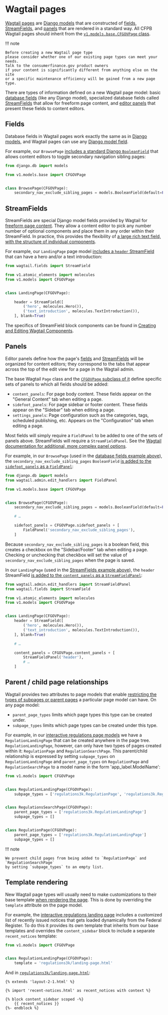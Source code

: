 # Wagtail pages

[Wagtail pages](https://docs.wagtail.org/en/stable/topics/pages.html) are
[Django models](https://docs.djangoproject.com/en/1.11/topics/db/models/)
that are constructed of
[fields](#fields), [StreamFields](#streamfields), and [panels](#panels)
that are rendered in a standard way.
All CFPB Wagtail pages should inherit from the
[`v1.models.base.CFGOVPage` class](https://github.com/cfpb/consumerfinance.gov/blob/main/cfgov/v1/models/base.py).

!!! note

    Before creating a new Wagtail page type
    please consider whether one of our existing page types can meet your needs.
    Talk to the consumerfinance.gov product owners
    if your content is significantly different from anything else on the site
    or a specific maintenance efficiency will be gained from a new page type.

There are types of information defined on a new Wagtail page model:
basic [database fields](#fields) (like any Django model),
specialized database fields called [StreamFields](#streamfields) that allow for freeform page content,
and [editor panels](#panels) that present these fields to content editors.

## Fields

Database fields in Wagtail pages work exactly the same as in
[Django models](https://docs.djangoproject.com/en/1.11/topics/db/models/#fields),
and Wagtail pages can use any [Django model field](https://docs.djangoproject.com/en/1.11/ref/models/fields/).

For example, our `BrowsePage`
[includes a standard Django `BooleanField`](https://github.com/cfpb/consumerfinance.gov/blob/main/cfgov/v1/models/browse_page.py)
that allows content editors to toggle secondary navigation sibling pages:

```python
from django.db import models

from v1.models.base import CFGOVPage


class BrowsePage(CFGOVPage):
    secondary_nav_exclude_sibling_pages = models.BooleanField(default=False)
```

## StreamFields

StreamFields are special Django model fields provided by Wagtail for
[freeform page content](https://docs.wagtail.io/en/stable/topics/streamfield.html).
They allow a content editor to pick any number number of optional components
and place them in any order within their StreamField.
In practice, this provides the flexibility of
[a large rich text field, with the structure of individual components](https://torchbox.com/blog/rich-text-fields-and-faster-horses/).

For example, our `LandingPage` page model
[includes a `header` StreamField](https://github.com/cfpb/consumerfinance.gov/blob/main/cfgov/v1/models/landing_page.py)
that can have a hero and/or a text introduction:

```python
from wagtail.fields import StreamField

from v1.atomic_elements import molecules
from v1.models import CFGOVPage


class LandingPage(CFGOVPage):

    header = StreamField([
        ('hero', molecules.Hero()),
        ('text_introduction', molecules.TextIntroduction()),
    ], blank=True)
```

The specifics of StreamField block components can be found in
[Creating and Editing Wagtail Components](https://cfpb.github.io/consumerfinance.gov/editing-components/).

## Panels

Editor panels define how the page's [fields](#fields) and [StreamFields](#streamfields) will be organized for content editors;
they correspond to the tabs that appear across the top of the edit view for a page in the Wagtail admin.

The base Wagtail `Page` class and the [`CFGOVPage` subclass of it](https://github.com/cfpb/consumerfinance.gov/blob/main/cfgov/v1/models/base.py)
define specific sets of panels to which all fields should be added:

- `content_panels`:
  For page body content.
  These fields appear on the "General Content" tab when editing a page.
- `sidefoot_panels`:
  For page sidebar or footer content.
  These fields appear on the "Sidebar" tab when editing a page.
- `settings_panels`:
  Page configuration such as the categories, tags, scheduled publishing, etc.
  Appears on the "Configuration" tab when editing a page.

Most fields will simply require a `FieldPanel` to be added to one of the sets of panels above.
StreamFields will require a `StreamFieldPanel`.
See the [Wagtail documentation for additional, more complex panel options](https://docs.wagtail.io/en/stable/topics/pages.html#editor-panels).

For example, in our `BrowsePage` (used in the [database fields example above](#fields)),
the `secondary_nav_exclude_sibling_pages` `BooleanField`
[is added to the `sidefoot_panels` as a `FieldPanel`](https://github.com/cfpb/consumerfinance.gov/blob/main/cfgov/v1/models/browse_page.py):

```python
from django.db import models
from wagtail.admin.edit_handlers import FieldPanel

from v1.models.base import CFGOVPage


class BrowsePage(CFGOVPage):
    secondary_nav_exclude_sibling_pages = models.BooleanField(default=False)

    # …

    sidefoot_panels = CFGOVPage.sidefoot_panels + [
        FieldPanel('secondary_nav_exclude_sibling_pages'),
    ]
```

Because `secondary_nav_exclude_sibling_pages` is a boolean field,
this creates a checkbox on the "Sidebar/Footer" tab when editing a page.
Checking or unchecking that checkbox will set the value of `secondary_nav_exclude_sibling_pages` when the page is saved.

In our `LandingPage` (used in the [StreamFields example above](#streamfields)),
the `header` StreamField
[is added to the `content_panels` as a `StreamFieldPanel`](https://github.com/cfpb/consumerfinance.gov/blob/main/cfgov/v1/models/landing_page.py#L31):

```python
from wagtail.admin.edit_handlers import StreamFieldPanel
from wagtail.fields import StreamField

from v1.atomic_elements import molecules
from v1.models import CFGOVPage


class LandingPage(CFGOVPage):
    header = StreamField([
        ('hero', molecules.Hero()),
        ('text_introduction', molecules.TextIntroduction()),
    ], blank=True)

    # …

    content_panels = CFGOVPage.content_panels + [
        StreamFieldPanel('header'),
        # …
    ]
```

## Parent / child page relationships

Wagtail provides two attributes to page models that enable
[restricting the types of subpages or parent pages](https://docs.wagtail.io/en/stable/topics/pages.html#parent-page-subpage-type-rules)
a particular page model can have. On any page model:

- `parent_page_types` limits which page types this type can be created under.
- `subpage_types` limits which page types can be created under this type.

For example, in our [interactive regulations page models](https://github.com/cfpb/consumerfinance.gov/blob/main/cfgov/regulations3k/models/pages.py#L138)
we have a `RegulationLandingPage` that can be created anywhere in the page tree.
`RegulationLandingPage`, however, can only have two types of pages created within it:
`RegulationPage` and `RegulationSearchPage`.
This parent/child relationship is expressed by setting `subpage_types` on `RegulationLandingPage`
and `parent_page_types` on `RegulationPage` and `RegulationSearchPage`
to a model name in the form 'app_label.ModelName':

```python
from v1.models import CFGOVPage


class RegulationLandingPage(CFGOVPage):
    subpage_types = ['regulations3k.RegulationPage', 'regulations3k.RegulationsSearchPage']


class RegulationsSearchPage(CFGOVPage):
    parent_page_types = ['regulations3k.RegulationLandingPage']
    subpage_types = []


class RegulationPage(CFGOVPage):
    parent_page_types = ['regulations3k.RegulationLandingPage']
    subpage_types = []
```

!!! note

    We prevent child pages from being added to `RegulationPage` and `RegulationSearchPage`
    by setting `subpage_types` to an empty list.

## Template rendering

New Wagtail page types will usually need to make customizations to their base template
[when rendering the page](https://docs.wagtail.io/en/stable/topics/pages.html#template-rendering).
This is done by overriding the `template` attribute on the page model.

For example, the [interactive regulations landing page](https://github.com/cfpb/consumerfinance.gov/blob/main/cfgov/regulations3k/models/pages.py)
includes a customized list of recently issued notices that gets loaded dynamically from the Federal Register.
To do this it provides its own template that inherits from our base templates
and overrides the `content_sidebar` block to include a separate `recent_notices` template:

```python
from v1.models import CFGOVPage


class RegulationLandingPage(CFGOVPage):
    template = 'regulations3k/landing-page.html'
```

And in [`regulations3k/landing-page.html`](https://github.com/cfpb/consumerfinance.gov/blob/main/cfgov/regulations3k/jinja2/regulations3k/landing-page.html):

```jinja2
{% extends 'layout-2-1.html' %}

{% import 'recent-notices.html' as recent_notices with context %}

{% block content_sidebar scoped -%}
    {{ recent_notices }}
{%- endblock %}
```
